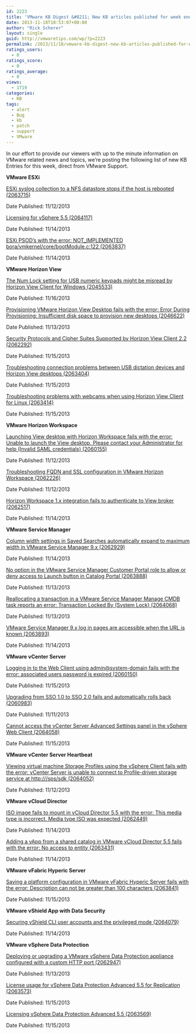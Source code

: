 ```yaml
---
id: 2223
title: 'VMware KB Digest &#8211; New KB articles published for week ending 11/16/13'
date: 2013-11-18T10:53:07+00:00
author: "Rick Scherer"
layout: single
guid: http://vmwaretips.com/wp/?p=2223
permalink: /2013/11/18/vmware-kb-digest-new-kb-articles-published-for-week-ending-111613/
ratings_users:
  - 0
ratings_score:
  - 0
ratings_average:
  - 0
views:
  - 1719
categories:
  - KB
tags:
  - alert
  - Bug
  - kb
  - patch
  - support
  - VMware
---
```

In our effort to provide our viewers with up to the minute information on VMware related news and topics, we&#8217;re posting the following list of new KB Entries for this week, direct from VMware Support.

<!--more-->

**VMware ESXi**
  
[ESXi syslog collection to a NFS datastore stops if the host is rebooted (2063715)](http://kb.vmware.com/kb/2063715)
  
Date Published: 11/12/2013
  
[Licensing for vSphere 5.5 (2064117)](http://kb.vmware.com/kb/2064117)
  
Date Published: 11/14/2013
  
[ESXi PSOD’s with the error: NOT_IMPLEMENTED bora/vmkernel/core/bootModule.c:122 (2063837)](http://kb.vmware.com/kb/2063837)
  
Date Published: 11/14/2013

**VMware Horizon View**
  
[The Num Lock setting for USB numeric keypads might be misread by Horizon View Client for Windows (2045533)](http://kb.vmware.com/kb/2045533)
  
Date Published: 11/16/2013
  
[Provisioning VMware Horizon View Desktop fails with the error: Error During Provisioning: Insufficient disk space to provision new desktops (2046622)](http://kb.vmware.com/kb/2046622)
  
Date Published: 11/13/2013
  
[Security Protocols and Cipher Suites Supported by Horizon View Client 2.2 (2062292)](http://kb.vmware.com/kb/2062292)
  
Date Published: 11/15/2013
  
[Troubleshooting connection problems between USB dictation devices and Horizon View desktops (2063404)](http://kb.vmware.com/kb/2063404)
  
Date Published: 11/15/2013
  
[Troubleshooting problems with webcams when using Horizon View Client for Linux (2063414)](http://kb.vmware.com/kb/2063414)
  
Date Published: 11/15/2013

**VMware Horizon Workspace**
  
[Launching View desktop with Horizon Workspace fails with the error: Unable to launch the View desktop. Please contact your Administrator for help (Invalid SAML credentials) (2060155)](http://kb.vmware.com/kb/2060155)
  
Date Published: 11/12/2013
  
[Troubleshooting FQDN and SSL configuration in VMware Horizon Workspace (2062226)](http://kb.vmware.com/kb/2062226)
  
Date Published: 11/12/2013
  
[Horizon Workspace 1.x integration fails to authenticate to View broker (2062517)](http://kb.vmware.com/kb/2062517)
  
Date Published: 11/14/2013

**VMware Service Manager**
  
[Column width settings in Saved Searches automatically expand to maximum width in VMware Service Manager 9.x (2062929)](http://kb.vmware.com/kb/2062929)
  
Date Published: 11/14/2013
  
[No option in the VMware Service Manager Customer Portal role to allow or deny access to Launch button in Catalog Portal (2063888)](http://kb.vmware.com/kb/2063888)
  
Date Published: 11/13/2013
  
[Reallocating a transaction in a VMware Service Manager Manage CMDB task reports an error: Transaction Locked By (System Lock) (2064068)](http://kb.vmware.com/kb/2064068)
  
Date Published: 11/13/2013
  
[VMware Service Manager 9.x log in pages are accessible when the URL is known (2063893)](http://kb.vmware.com/kb/2063893)
  
Date Published: 11/14/2013

**VMware vCenter Server**
  
[Logging in to the Web Client using admin@system-domain fails with the error: associated users password is expired (2060150)](http://kb.vmware.com/kb/2060150)
  
Date Published: 11/15/2013
  
[Upgrading from SSO 1.0 to SSO 2.0 fails and automatically rolls back (2060983)](http://kb.vmware.com/kb/2060983)
  
Date Published: 11/11/2013
  
[Cannot access the vCenter Server Advanced Settings panel in the vSphere Web Client (2064058)](http://kb.vmware.com/kb/2064058)
  
Date Published: 11/15/2013

**VMware vCenter Server Heartbeat**
  
[Viewing virtual machine Storage Profiles using the vSphere Client fails with the error: vCenter Server is unable to connect to Profile-driven storage service at http:///sps/sdk (2064052)](http://kb.vmware.com/kb/2064052)
  
Date Published: 11/12/2013

**VMware vCloud Director**
  
[ISO image fails to mount in vCloud Director 5.5 with the error: This media type is incorrect. Media type ISO was expected (2062449)](http://kb.vmware.com/kb/2062449)
  
Date Published: 11/14/2013
  
[Adding a vApp from a shared catalog in VMware vCloud Director 5.5 fails with the error: No access to entity (2063431)](http://kb.vmware.com/kb/2063431)
  
Date Published: 11/14/2013

**VMware vFabric Hyperic Server**
  
[Saving a platform configuration in VMware vFabric Hyperic Server fails with the error: Description can not be greater than 100 characters (2063841)](http://kb.vmware.com/kb/2063841)
  
Date Published: 11/15/2013

**VMware vShield App with Data Security**
  
[Securing vShield CLI user accounts and the privileged mode (2064079)](http://kb.vmware.com/kb/2064079)
  
Date Published: 11/14/2013

**VMware vSphere Data Protection**
  
[Deploying or upgrading a VMware vSphere Data Protection appliance configured with a custom HTTP port (2062947)](http://kb.vmware.com/kb/2062947)
  
Date Published: 11/13/2013
  
[License usage for vSphere Data Protection Advanced 5.5 for Replication (2063573)](http://kb.vmware.com/kb/2063573)
  
Date Published: 11/15/2013
  
[Licensing vSphere Data Protection Advanced 5.5 (2063569)](http://kb.vmware.com/kb/2063569)
  
Date Published: 11/15/2013